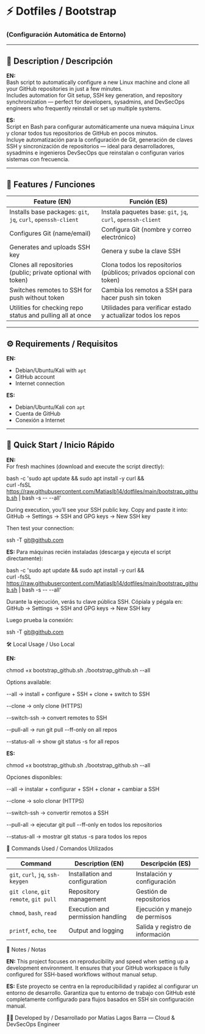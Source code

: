 # ⚡ Dotfiles / Bootstrap  
### (Configuración Automática de Entorno)

---

## 📌 Description / Descripción  

**EN:**  
Bash script to automatically configure a new Linux machine and clone all your GitHub repositories in just a few minutes.  
Includes automation for Git setup, SSH key generation, and repository synchronization — perfect for developers, sysadmins, and DevSecOps engineers who frequently reinstall or set up multiple systems.  

**ES:**  
Script en Bash para configurar automáticamente una nueva máquina Linux y clonar todos tus repositorios de GitHub en pocos minutos.  
Incluye automatización para la configuración de Git, generación de claves SSH y sincronización de repositorios — ideal para desarrolladores, sysadmins e ingenieros DevSecOps que reinstalan o configuran varios sistemas con frecuencia.

---

## 🚀 Features / Funciones  

| Feature (EN) | Función (ES) |
|---------------|--------------|
| Installs base packages: `git`, `jq`, `curl`, `openssh-client` | Instala paquetes base: `git`, `jq`, `curl`, `openssh-client` |
| Configures Git (name/email) | Configura Git (nombre y correo electrónico) |
| Generates and uploads SSH key | Genera y sube la clave SSH |
| Clones all repositories (public; private optional with token) | Clona todos los repositorios (públicos; privados opcional con token) |
| Switches remotes to SSH for push without token | Cambia los remotos a SSH para hacer push sin token |
| Utilities for checking repo status and pulling all at once | Utilidades para verificar estado y actualizar todos los repos |

---

## ⚙️ Requirements / Requisitos  

**EN:**  
- Debian/Ubuntu/Kali with `apt`  
- GitHub account  
- Internet connection  

**ES:**  
- Debian/Ubuntu/Kali con `apt`  
- Cuenta de GitHub  
- Conexión a Internet  

---

## 🧪 Quick Start / Inicio Rápido  

**EN:**  
For fresh machines (download and execute the script directly):  

bash -c 'sudo apt update && sudo apt install -y curl && \
curl -fsSL https://raw.githubusercontent.com/Matiaslb14/dotfiles/main/bootstrap_github.sh | bash -s -- --all'

During execution, you’ll see your SSH public key.
Copy and paste it into:
GitHub → Settings → SSH and GPG keys → New SSH key

Then test your connection:

ssh -T git@github.com

**ES:**
Para máquinas recién instaladas (descarga y ejecuta el script directamente):

bash -c 'sudo apt update && sudo apt install -y curl && \
curl -fsSL https://raw.githubusercontent.com/Matiaslb14/dotfiles/main/bootstrap_github.sh | bash -s -- --all'

Durante la ejecución, verás tu clave pública SSH.
Cópiala y pégala en:
GitHub → Settings → SSH and GPG keys → New SSH key

Luego prueba la conexión:

ssh -T git@github.com

🛠️ Local Usage / Uso Local

**EN:**

chmod +x bootstrap_github.sh
./bootstrap_github.sh --all

Options available:

--all → install + configure + SSH + clone + switch to SSH

--clone → only clone (HTTPS)

--switch-ssh → convert remotes to SSH

--pull-all → run git pull --ff-only on all repos

--status-all → show git status -s for all repos

**ES:**

chmod +x bootstrap_github.sh
./bootstrap_github.sh --all

Opciones disponibles:

--all → instalar + configurar + SSH + clonar + cambiar a SSH

--clone → solo clonar (HTTPS)

--switch-ssh → convertir remotos a SSH

--pull-all → ejecutar git pull --ff-only en todos los repositorios

--status-all → mostrar git status -s para todos los repos

🧠 Commands Used / Comandos Utilizados

| Command                               | Description (EN)                  | Descripción (ES)                 |
| ------------------------------------- | --------------------------------- | -------------------------------- |
| `git`, `curl`, `jq`, `ssh-keygen`     | Installation and configuration    | Instalación y configuración      |
| `git clone`, `git remote`, `git pull` | Repository management             | Gestión de repositorios          |
| `chmod`, `bash`, `read`               | Execution and permission handling | Ejecución y manejo de permisos   |
| `printf`, `echo`, `tee`               | Output and logging                | Salida y registro de información |

📘 Notes / Notas

**EN:**
This project focuses on reproducibility and speed when setting up a development environment.
It ensures that your GitHub workspace is fully configured for SSH-based workflows without manual setup.

**ES:**
Este proyecto se centra en la reproducibilidad y rapidez al configurar un entorno de desarrollo.
Garantiza que tu entorno de trabajo con GitHub esté completamente configurado para flujos basados en SSH sin configuración manual.

👨‍💻 Developed by / Desarrollado por
Matías Lagos Barra — Cloud & DevSecOps Engineer
